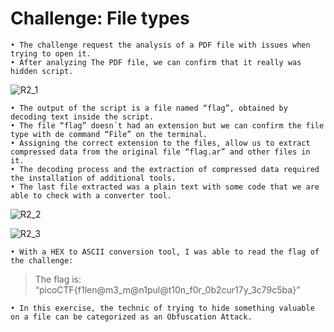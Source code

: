 # Challenge: File types

	• The challenge request the analysis of a PDF file with issues when trying to open it.
	• After analyzing The PDF file, we can confirm that it really was hidden script.

 ![R2_1](https://user-images.githubusercontent.com/124681007/217531805-ec94141b-52bf-4c11-8e14-135a9307ff91.png)

	• The output of the script is a file named “flag”, obtained by decoding text inside the script.
	• The file “flag” doesn´t had an extension but we can confirm the file type with de command “File” on the terminal.
	• Assigning the correct extension to the files, allow us to extract compressed data from the original file “flag.ar” and other files in it.
	• The decoding process and the extraction of compressed data required the installation of additional tools.
	• The last file extracted was a plain text with some code that we are able to check with a converter tool.

![R2_2](https://user-images.githubusercontent.com/124681007/217531910-0aa970af-5efc-4b17-a5d4-5d8b8e41c724.png)

![R2_3](https://user-images.githubusercontent.com/124681007/217532027-cd4c1e9b-206b-4320-b85a-25b2174a4d0f.png)


	• With a HEX to ASCII conversion tool, I was able to read the flag of the challenge:
>The flag is: “picoCTF{f1len@m3_m@n1pul@t10n_f0r_0b2cur17y_3c79c5ba}”

	• In this exercise, the technic of trying to hide something valuable on a file can be categorized as an Obfuscation Attack.
